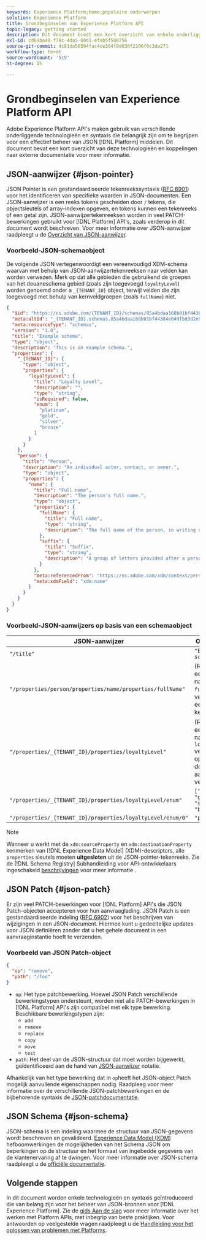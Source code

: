 ```yaml
---
keywords: Experience Platform;home;populaire onderwerpen
solution: Experience Platform
title: Grondbeginselen van Experience Platform API
topic-legacy: getting started
description: Dit document biedt een kort overzicht van enkele onderliggende technologieën en syntaxis die van toepassing zijn op Experience Platform-API's.
exl-id: cd69ba48-f78c-4da5-80d1-efab5f508756
source-git-commit: dc81da58594fac4ce304f9d030f2106f0c3de271
workflow-type: tm+mt
source-wordcount: '519'
ht-degree: 1%

---
```


# Grondbeginselen van Experience Platform API

Adobe Experience Platform API&#39;s maken gebruik van verschillende onderliggende technologieën en syntaxis die belangrijk zijn om te begrijpen voor een effectief beheer van JSON [!DNL Platform] middelen. Dit document bevat een kort overzicht van deze technologieën en koppelingen naar externe documentatie voor meer informatie.

## JSON-aanwijzer {#json-pointer}

JSON Pointer is een gestandaardiseerde tekenreekssyntaxis ([RFC 6901](https://tools.ietf.org/html/rfc6901)) voor het identificeren van specifieke waarden in JSON-documenten. Een JSON-aanwijzer is een reeks tokens gescheiden door `/` tekens, die objectsleutels of array-indexen opgeven, en tokens kunnen een tekenreeks of een getal zijn. JSON-aanwijzertekenreeksen worden in veel PATCH-bewerkingen gebruikt voor [!DNL Platform] API&#39;s, zoals verderop in dit document wordt beschreven. Voor meer informatie over JSON-aanwijzer raadpleegt u de [Overzicht van JSON-aanwijzer](https://rapidjson.org/md_doc_pointer.html).

### Voorbeeld-JSON-schemaobject

De volgende JSON vertegenwoordigt een vereenvoudigd XDM-schema waarvan met behulp van JSON-aanwijzertekenreeksen naar velden kan worden verwezen. Merk op dat alle gebieden die gebruikend de groepen van het douaneschema gebied (zoals zijn toegevoegd `loyaltyLevel`) worden genoemd onder a `_{TENANT_ID}` object, terwijl velden die zijn toegevoegd met behulp van kernveldgroepen (zoals `fullName`) niet.

```json
{
  "$id": "https://ns.adobe.com/{TENANT_ID}/schemas/85a4bdaa168b01bf44384e049fbd3d2e9b2ffaca440d35b9",
  "meta:altId": "_{TENANT_ID}.schemas.85a4bdaa168b01bf44384e049fbd3d2e9b2ffaca440d35b9",
  "meta:resourceType": "schemas",
  "version": "1.0",
  "title": "Example schema",
  "type": "object",
  "description": "This is an example schema.",
  "properties": {
    "_{TENANT_ID}": {
      "type": "object",
      "properties": {
        "loyaltyLevel": {
          "title": "Loyalty Level",
          "description": "",
          "type": "string",
          "isRequired": false,
          "enum": [
            "platinum",
            "gold",
            "silver",
            "bronze"
          ]
        }
      }
    },
    "person": {
      "title": "Person",
      "description": "An individual actor, contact, or owner.",
      "type": "object",
      "properties": {
        "name": {
          "title": "Full name",
          "description": "The person's full name.",
          "type": "object",
          "properties": {
            "fullName": {
              "title": "Full name",
              "type": "string",
              "description": "The full name of the person, in writing order most commonly accepted in the language of the name.",
            },
            "suffix": {
              "title": "Suffix",
              "type": "string",
              "description": "A group of letters provided after a person's name to provide additional information. The `suffix` is used at the end of someones name. For example Jr., Sr., M.D., PhD, I, II, III, etc.",
            }
          },
          "meta:referencedFrom": "https://ns.adobe.com/xdm/context/person-name",
          "meta:xdmField": "xdm:name"
        }
      }
    }
  }
}
```

### Voorbeeld-JSON-aanwijzers op basis van een schemaobject

| JSON-aanwijzer | Oplossen naar |
| --- | --- |
| `"/title"` | `"Example schema"` |
| `"/properties/person/properties/name/properties/fullName"` | (Retourneert een verwijzing naar de `fullName` veld, verstrekt door een kernveldgroep.) |
| `"/properties/_{TENANT_ID}/properties/loyaltyLevel"` | (Retourneert een verwijzing naar de `loyaltyLevel` veld, opgegeven door een aangepaste veldgroep.) |
| `"/properties/_{TENANT_ID}/properties/loyaltyLevel/enum"` | `["platinum", "gold", "silver", "bronze"]` |
| `"/properties/_{TENANT_ID}/properties/loyaltyLevel/enum/0"` | `"platinum"` |

>[!NOTE]
>
>Wanneer u werkt met de `xdm:sourceProperty` en `xdm:destinationProperty` kenmerken van [!DNL Experience Data Model] (XDM)-descriptors, alle `properties` sleutels moeten **uitgesloten** uit de JSON-pointer-tekenreeks. Zie de [!DNL Schema Registry] Subhandleiding voor API-ontwikkelaars ingeschakeld [beschrijvingen](../xdm/api/descriptors.md) voor meer informatie .

## JSON Patch {#json-patch}

Er zijn veel PATCH-bewerkingen voor [!DNL Platform] API&#39;s die JSON Patch-objecten accepteren voor hun aanvraaglading. JSON Patch is een gestandaardiseerde indeling ([RFC 6902](https://tools.ietf.org/html/rfc6902)) voor het beschrijven van wijzigingen in een JSON-document. Hiermee kunt u gedeeltelijke updates voor JSON definiëren zonder dat u het gehele document in een aanvraaginstantie hoeft te verzenden.

### Voorbeeld van JSON Patch-object

```json
{
  "op": "remove",
  "path": "/foo"
}
```

* `op`: Het type patchbewerking. Hoewel JSON Patch verschillende bewerkingstypen ondersteunt, worden niet alle PATCH-bewerkingen in [!DNL Platform] API&#39;s zijn compatibel met elk type bewerking. Beschikbare bewerkingstypen zijn:
   * `add`
   * `remove`
   * `replace`
   * `copy`
   * `move`
   * `test`
* `path`: Het deel van de JSON-structuur dat moet worden bijgewerkt, geïdentificeerd aan de hand van [JSON-aanwijzer](#json-pointer) notatie.

Afhankelijk van het type bewerking dat in `op`heeft het JSON-object Patch mogelijk aanvullende eigenschappen nodig. Raadpleeg voor meer informatie over de verschillende JSON-patchbewerkingen en de bijbehorende syntaxis de [JSON-patchdocumentatie](https://datatracker.ietf.org/doc/html/rfc6902).

## JSON Schema {#json-schema}

JSON-schema is een indeling waarmee de structuur van JSON-gegevens wordt beschreven en gevalideerd. [Experience Data Model (XDM)](../xdm/home.md) hefboomwerkingen de mogelijkheden van het Schema JSON om beperkingen op de structuur en het formaat van ingebedde gegevens van de klantenervaring af te dwingen. Voor meer informatie over JSON-schema raadpleegt u de [officiële documentatie](https://json-schema.org/).

## Volgende stappen

In dit document worden enkele technologieën en syntaxis geïntroduceerd die van belang zijn voor het beheer van JSON-bronnen voor [!DNL Experience Platform]. Zie de [gids Aan de slag](api-guide.md) voor meer informatie over het werken met Platform APIs, met inbegrip van beste praktijken. Voor antwoorden op veelgestelde vragen raadpleegt u de [Handleiding voor het oplossen van problemen met Platforms](troubleshooting.md).
